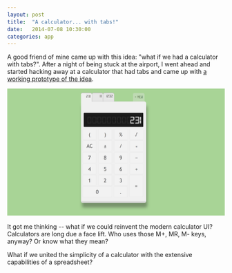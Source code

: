 ```yaml
---
layout: post
title:  "A calculator... with tabs!"
date:   2014-07-08 10:30:00
categories: app
---
```



A good friend of mine came up with this idea: "what if we had a calculator with tabs?". After a night of being stuck at the airport, I went ahead and started hacking away at a calculator that had tabs and came up with [a working prototype of the idea](http://calculatorific.herokuapp.com/).

<a target="_tab" href="http://calculatorific.herokuapp.com"><img src="/assets/images/calculatorific.png"></a>

It got me thinking -- what if we could reinvent the modern calculator UI? Calculators are long due a face lift. Who uses those M+, MR, M- keys, anyway? Or know what they mean?

What if we united the simplicity of a calculator with the extensive capabilities of a spreadsheet?